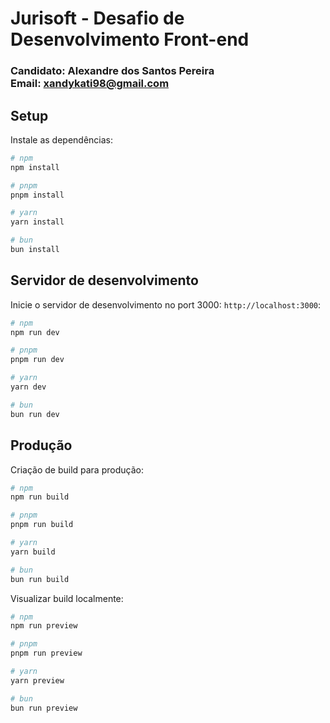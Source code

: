 # Jurisoft - Desafio de Desenvolvimento Front-end

### Candidato: Alexandre dos Santos Pereira <br> Email: xandykati98@gmail.com
## Setup

Instale as dependências:

```bash
# npm
npm install

# pnpm
pnpm install

# yarn
yarn install

# bun
bun install
```

## Servidor de desenvolvimento

Inicie o servidor de desenvolvimento no port 3000: `http://localhost:3000`:

```bash
# npm
npm run dev

# pnpm
pnpm run dev

# yarn
yarn dev

# bun
bun run dev
```

## Produção

Criação de build para produção:

```bash
# npm
npm run build

# pnpm
pnpm run build

# yarn
yarn build

# bun
bun run build
```

Visualizar build localmente:

```bash
# npm
npm run preview

# pnpm
pnpm run preview

# yarn
yarn preview

# bun
bun run preview
```


